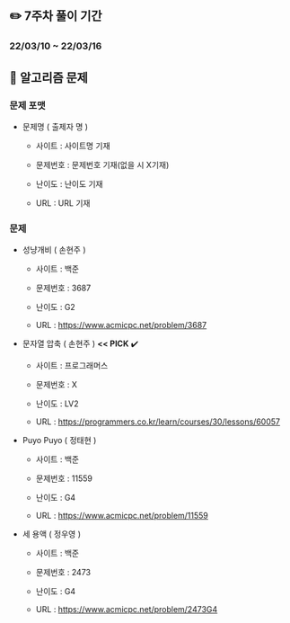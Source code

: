 ## ✏️ 7주차 풀이 기간

### 22/03/10 ~ 22/03/16



## 📒 알고리즘 문제

### 문제 포맷

- 문제명 ( 출제자 명 )

  - 사이트 : 사이트명 기재

  - 문제번호 : 문제번호 기재(없을 시 X기재)

  - 난이도 : 난이도 기재

  - URL : URL 기재
  
    

### 문제

- 성냥개비 ( 손현주 )

  - 사이트 : 백준

  - 문제번호 : 3687

  - 난이도 : G2

  - URL : https://www.acmicpc.net/problem/3687

    

- 문자열 압축 ( 손현주 ) **<< PICK** ✔️

  - 사이트 : 프로그래머스

  - 문제번호 : X

  - 난이도 :  LV2

  - URL : https://programmers.co.kr/learn/courses/30/lessons/60057


- Puyo Puyo ( 정태현 )

  - 사이트 : 백준

  - 문제번호 : 11559

  - 난이도 : G4

  - URL : https://www.acmicpc.net/problem/11559



- 세 용액 ( 정우영 )

  - 사이트 : 백준

  - 문제번호 : 2473

  - 난이도 : G4

  - URL : https://www.acmicpc.net/problem/2473G4
